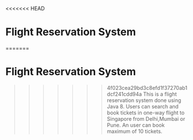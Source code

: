 <<<<<<< HEAD
# Flight Reservation System 
=======
# Flight Reservation System
>>>>>>> 4f023cea29bd3c8efd1f37270ab1dcf241cdd94a
This is a flight reservation system done using Java 8. Users can search and book tickets in one-way flight to Singapore from Delhi,Mumbai or Pune. An user can book maximum of 10 tickets.
